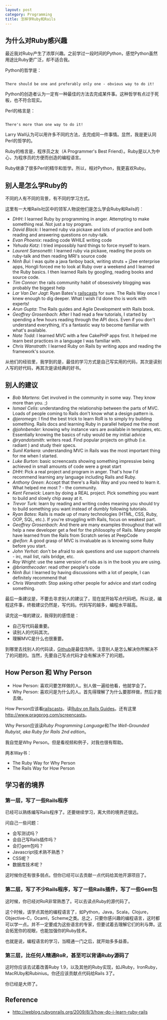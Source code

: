 ```yaml
---
layout: post
category: Programming
title: 怎样学Ruby和Rails
---
```


## 为什么对Ruby感兴趣

最近我对Ruby产生了浓厚兴趣。之前学过一段时间的Python，感觉Python虽然用途比Ruby更广泛，却不适合我。

Python的哲学是：

<code>
There should be one and preferably only one - obvious way to do it!
</code>

Python的创造者认为一定有一种最佳的方法去完成某件事。这种哲学有点过于死板，也不符合现实。

Perl的格言是：

<code>
There's more than one way to do it!
</code>

Larry Wall认为可以用许多不同的方法，去完成同一件事情。显然，我是更认同Perl的哲学的。

Ruby的格言是，程序员之友（A Programmer's Best Friend）。Ruby是以人为中心，为程序员的方便而创造的编程语言。

Ruby继承了很多Perl的精华和哲学。所以，相对Python，我更喜欢Ruby。

## 别人是怎么学Ruby的

不同的人有不同的背景，有不同的学习方式。

这里有一大堆Rails社区中的领军人物说他们是怎么学会Ruby和Rails的：

 * *DHH*: I learned Ruby by programming in anger. Attempting to make something real. Not just a toy program.
 * *David Black*: I learned ruby via pickaxe and lots of practice and both reading and answering questions on ruby-talk.
 * *Evan Phoenix*: reading code WHILE writing code
 * *Yehuda Katz*: I tried impossibly hard things to force myself to learn.
 * *Laurent Sansonetti*: I learned ruby via pickaxe, reading the posts on ruby-talk and then reading MRI's source code
 * *Ninh Bui*: I was quite a java fanboy back, writing struts + j2ee enterprise apps, Hongli forced me to look at Ruby over a weekend and I learned the Ruby basics. I then learned Rails by googling, reading books and source code.
 * *Tim Connor*: the rails community habit of obsessively blogging was probably the biggest help
 * *Lar Van Der Jagt*: Ryan Bates's [railscasts](http://railscasts.com/) for sure. The Rails Way once I knew enough to dig deeper. What I wish I'd done tho is work with experts!
 * *Arun Gupta*: The Rails guides and Agile Development with Rails book.
 * *Geoffrey Grosenbach*: After I had read a few tutorials, I started by spending a few hours reading through the API docs. Even if you don't understand everything, it's a fantastic way to become familiar with what's available.
 * *Nate Todd*: I learned MVC with a few CakePHP apps first. It helped me learn best practices in a language I was familiar with.
 * *Chris Wanstrath*: I learned Ruby on Rails by writing apps and reading the framework's source.

从他们的经验里，我学到的是，最佳的学习方式是自己写实用的代码，其次是读别人写的好代码，再其次是读经典的好书。

## 别人的建议

 * *Bob Martens*: Get involved in the community in some way. They know more than you. ;)
 * *Ismael Celis*: understanding the relationship between the parts of MVC. Loads of people coming to Rails don't know what a design pattern is.
 * *@jeromegn*: I find the best trick to learn RoR is to simply try building something. Rails docs and learning Ruby in parallel helped me the most
 * *@johnbender*: knowing why instance vars are available in templates, etc. Essentially knowing the basics of ruby would be my initial advice
 * *@ryandotsmith*: writers read. Find popular projects on github (i.e. radiant ) and study their specs.
 * *Sunil Karkera*: understanding MVC in Rails was the most important thing for me when I started.
 * *Luke Burton*: basic screencasts showing something impressive being achieved in small amounts of code were a great start
 * *DHH*: Pick a real project and program in anger. That's how I'd recommend learning any language including Rails and Ruby.
 * *Anthony Green*: Accept that there's a Rails Way and you need to learn it. What helped me most ? - the community.
 * *Kent Fenwick*: Learn by doing a REAL project. Pick something you want to build and slowly chip away at it.
 * *Trevor Turk*: learn by reading and writing codes meaning you should try to build something you want instead of dumbly following tutorials.
 * *Ryan Bates*: Rails is made up of many technologies (HTML, CSS, Ruby, OOP, SQL, etc.). If you're struggling with Rails, focus on weakest part.
 * *Geoffrey Grosenbach*: And there are many examples throughout that will help a new developer get a feel for the philosophy of Rails. Many people have learned from the Rails from Scratch series at PeepCode
 * *@eifon*: A good grasp of MVC is invaluable as is knowing some Ruby before you start.
 * *John Yerhot*: don't be afraid to ask questions and use support channels - irc, mail list, rails bridge, etc.
 * *Roy Wright*: use the same version of rails as is in the book you are using.
 * *@brianthecoder*: read other people's code
 * *Ninh Bui*: I learned by having discussions with a lot of people, I can definitely recommend that
 * *Chris Wanstrath*: Stop asking other people for advice and start coding something.

最后一条建议是，不要去寻求别人的建议了，现在就开始写点代码吧。所以说，编程这件事，终极建议仍然是，写代码。代码写的越多，编程水平越高。

读完这一堆的建议，我得到的感悟是：

 * 自己写代码最重要。
 * 读别人的代码其次。
 * 理解MVC是什么也很重要。

到哪里去找别人的代码读，[Github](https://github.com)是最佳场所。注意别人是怎么解决你所解决不了的问题的。当然，先要自己写点代码才会有解决不了的问题。
## How Person 和 Why Person

 * How Person: 喜欢问要怎样做的人。别人做一遍给他看，他就学会了。
 * Why Person: 喜欢问是为什么的人。首先得理解了为什么要那样做，然后才能去做。

How Person应该看[railscasts](http://railscasts.com/)，读[Ruby on Rails Guides](http://guides.rubyonrails.org/)。还有这里<http://www.pragprog.com/screencasts>。

Why Person应该读*Ruby Programming Language*和*The Well-Grounded Rubyist, aka Ruby for Rails 2nd edition*。

我自觉是Why Person。但是看视频和例子，对我也很有帮助。

两本Way书：

 * The Ruby Way for Why Person
 * The Rails Way for How Person

## 学习者的境界
### 第一层，写了一些Rails程序

已经可以熟练编写Rails程序了。还要继续学习，离大师的境界还很远。

问自己一些问题：

 * 会写测试吗？
 * 会自己写Rails插件吗？
 * 会打gem包吗？
 * Javascript技术熟不熟悉？
 * CSS呢？
 * 数据库技术呢？

这时候你还有很多弱点。但你已经可以去贡献一点代码给其他开源项目了。

### 第二层，写了不少Rails程序，写了一些Rails插件，写了一些Gem包

这时候，你已经对RoR非常熟悉了。可以去读点Ruby的源代码了。

这个时候，该学点其他的编程语言了，如Python，Java，Scala，Clojure，Objective-C，Ocaml，Scheme之类。总之，只要你感兴趣的编程语言，这时都可以学一点。并不一定要成为这些语言的专家，但要试着去理解它们的利与弊。这会拓宽你的视眼，也能加强你的Ruby技术。

也就是说，编程语言的学习，当精通一门之后，就开始多多益善。

### 第三层，比任何人精通RoR，甚至可以背诵Ruby源码了

这时你应该去试着改善Ruby 1.9，以及其他的Ruby实现，如JRuby，IronRuby，MacRUby和Rubinius。你还应该贡献点代码给Rails 3了。

你已经是大师了。

## Reference
 * <http://weblog.rubyonrails.org/2009/8/3/how-do-i-learn-ruby-rails>
